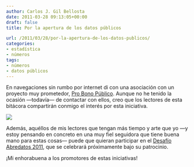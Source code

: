 ```yaml
---
author: Carlos J. Gil Bellosta
date: 2011-03-28 09:13:05+00:00
draft: false
title: Por la apertura de los datos públicos

url: /2011/03/28/por-la-apertura-de-los-datos-publicos/
categories:
- estadística
- números
tags:
- números
- datos públicos
---
```


En navegaciones sin rumbo por internet di con una asociación con un proyecto muy prometedor, [Pro Bono Público](https://probp.jottit.com/). Aunque no he tenido la ocasión —todavía— de contactar con ellos, creo que los lectores de esta bitácora compartirán conmigo el interés por esta iniciativa.

[![](/wp-uploads/2011/03/logo_abredatos_2011.png#center)
](http://www.abredatos.es/)

Además, aquéllos de mis lectores que tengan más tiempo y arte que yo —y estoy pensando en concreto en una muy fiel seguidora que tiene buena mano para estas cosas— puede que quieran participar en el [Desafío Abredatos 2011](http://www.abredatos.es/), que se celebrará próximamente bajo su patrocinio.

¡Mi enhorabuena a los promotores de estas iniciativas!
